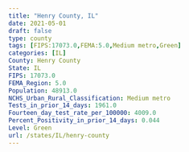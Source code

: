 ```yaml
---
title: "Henry County, IL"
date: 2021-05-01
draft: false
type: county
tags: [FIPS:17073.0,FEMA:5.0,Medium metro,Green]
categories: [IL]
County: Henry County
State: IL
FIPS: 17073.0
FEMA_Region: 5.0
Population: 48913.0
NCHS_Urban_Rural_Classification: Medium metro
Tests_in_prior_14_days: 1961.0
Fourteen_day_test_rate_per_100000: 4009.0
Percent_Positivity_in_prior_14_days: 0.044
Level: Green
url: /states/IL/henry-county
---
```



